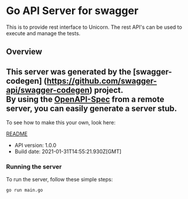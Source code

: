 # Go API Server for swagger

This is to provide rest interface to Unicorn. The rest API's can be used to execute and manage the tests. 

## Overview
This server was generated by the [swagger-codegen]
(https://github.com/swagger-api/swagger-codegen) project.  
By using the [OpenAPI-Spec](https://github.com/OAI/OpenAPI-Specification) from a remote server, you can easily generate a server stub.  
-

To see how to make this your own, look here:

[README](https://github.com/swagger-api/swagger-codegen/blob/master/README.md)

- API version: 1.0.0
- Build date: 2021-01-31T14:55:21.930Z[GMT]


### Running the server
To run the server, follow these simple steps:

```
go run main.go
```

